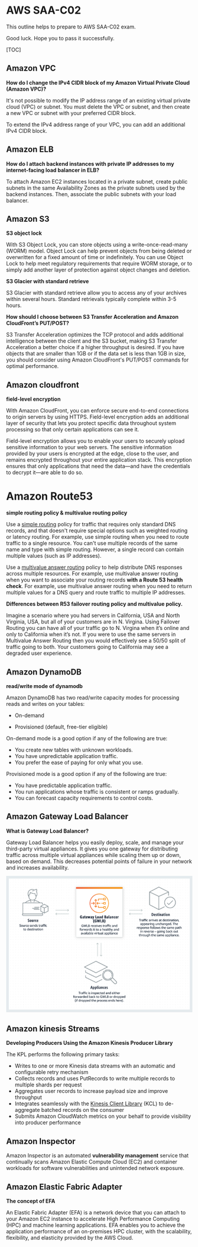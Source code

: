 # AWS SAA-C02

This outline helps to prepare to AWS SAA-C02 exam.

Good luck. Hope you to pass it successfully.

[TOC]

## Amazon VPC

**How do I change the IPv4 CIDR block of my Amazon Virtual Private Cloud (Amazon VPC)?**

It's not possible to modify the IP address range of an existing virtual private cloud (VPC) or subnet. You must delete the VPC or  subnet, and then create a new VPC or subnet with your preferred CIDR  block.

To extend the IPv4 address range of your VPC, you can add an additional IPv4 CIDR block.





## Amazon ELB

**How do I attach backend instances with private IP addresses to my internet-facing load balancer in ELB?**

To attach Amazon EC2 instances located in a private subnet, create public subnets in the same Availability Zones as the private subnets used by the backend instances. Then, associate the public subnets with your load balancer.



## Amazon S3

**S3 object lock**

With S3 Object Lock, you can store objects using a write-once-read-many (WORM) model. Object Lock can help prevent objects from being deleted or overwritten for a fixed amount of time or indefinitely. You can use Object Lock to help meet regulatory requirements that require WORM storage, or to simply add another layer of protection against object changes and deletion. 



**S3 Glacier with standard retrieve**

S3 Glacier with standard retrieve allow you to access any of your archives within several hours. Standard retrievals typically complete within 3-5 hours.



**How should I choose between S3 Transfer Acceleration and Amazon CloudFront’s PUT/POST?** 

 S3 Transfer Acceleration optimizes the TCP protocol and  adds additional intelligence between the client and the S3 bucket,  making S3 Transfer Acceleration a better choice if a higher throughput  is desired. If you have objects that are smaller than 1GB or if the data set is less than 1GB in size, you should consider using Amazon  CloudFront's PUT/POST commands for optimal performance.



## Amazon cloudfront

**field-level encryption**

With Amazon CloudFront, you can enforce secure end-to-end connections to origin servers by using HTTPS. Field-level encryption adds an additional layer of security that lets you protect specific data throughout system processing so that only certain applications can see it.

Field-level encryption allows you to enable your users to securely upload sensitive information to your web servers. The sensitive information provided by your users is encrypted at the edge, close to the user, and remains encrypted throughout your entire application stack. This encryption ensures that only applications that need the data—and have the credentials to decrypt it—are able to do so. 





# Amazon Route53

**simple routing policy & multivalue routing policy**

Use a [simple routing](https://docs.aws.amazon.com/Route53/latest/DeveloperGuide/routing-policy.html#routing-policy-simple) policy for traffic that requires only standard DNS records, and that  doesn't require special options such as weighted routing or latency  routing. For example, use simple routing when you need to route traffic  to a single resource. You can't use multiple records of the same name  and type with simple routing. However, a single record can contain  multiple values (such as IP addresses).

 Use a [multivalue answer routing](https://docs.aws.amazon.com/Route53/latest/DeveloperGuide/routing-policy.html#routing-policy-multivalue) policy to help distribute DNS responses across multiple resources. For  example, use multivalue answer routing when you want to associate your  routing records **with a Route 53 health check**. For example, use  multivalue answer routing when you need to return multiple values for a  DNS query and route traffic to multiple IP addresses.



**Differences between R53 failover routing policy and multivalue policy.**

Imagine a scenario where you had servers in California, USA and North  Virginia, USA, but all of your customers are in N. Virgina. Using  Failover Routing you can have all of your traffic go to N. Virgina when  it’s online and only to California when it’s not. If you were to use the same servers in Multivalue Answer Routing then you would effectively  see a 50/50 split of traffic going to both. Your customers going to  California may see a degraded user experience. 





## Amazon DynamoDB

**read/write mode of dynamodb**

Amazon DynamoDB has two read/write capacity modes for processing reads and writes                                    on your tables:                                

- On-demand 

-  Provisioned (default, free-tier eligible) 

On-demand mode is a good option if any of the following are true: 

- You create new tables with unknown workloads. 
- You have unpredictable application traffic. 
- You prefer the ease of paying for only what you use.

Provisioned mode is a good option if any of the following are true: 

- You have predictable application traffic. 
- You run applications whose traffic is consistent or ramps gradually.                                                                      
- You can forecast capacity requirements to control costs. 



## Amazon Gateway Load Balancer

**What is Gateway Load Balancer?**

Gateway Load Balancer helps you easily deploy, scale, and manage your  third-party virtual appliances. It gives you one gateway for  distributing traffic across multiple virtual appliances while scaling  them up or down, based on demand. This decreases potential points of  failure in your network and increases availability.

![GatewayLoadBalancer](img/GatewayLoadBalancer.png)



## Amazon kinesis Streams

**Developing Producers Using the Amazon Kinesis Producer Library**

The KPL performs the following primary tasks:                                                                     

- Writes to one or more Kinesis data streams with an automatic and configurable retry                                             mechanism                                          
- Collects records and uses PutRecords to write multiple records to                                             multiple shards per request                                          
- Aggregates user records to increase payload size and improve throughput
- Integrates seamlessly with the [Kinesis Client Library](https://docs.aws.amazon.com/kinesis/latest/dev/developing-consumers-with-kcl.html) (KCL) to de-aggregate batched                                             records on the consumer                                          
- Submits Amazon CloudWatch metrics on your behalf to provide visibility into producer                                             performance                                          



## Amazon Inspector

Amazon Inspector is an automated **vulnerability management** service that continually scans Amazon Elastic Compute Cloud (EC2) and container workloads for software vulnerabilities and unintended network exposure.



## Amazon Elastic Fabric Adapter

**The concept of EFA**

An Elastic Fabric Adapter (EFA) is a network device that you can attach to your Amazon EC2 instance to accelerate High Performance Computing (HPC) and machine learning applications. EFA enables you to achieve the application performance of an on-premises HPC cluster, with the scalability, flexibility, and elasticity provided by the AWS Cloud. 